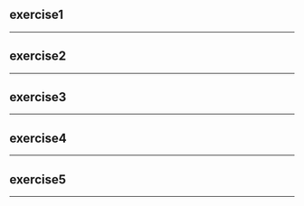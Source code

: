 exercise1
---------------------

---------------------


exercise2
---------------------



---------------------

exercise3
---------------------



---------------------

exercise4
---------------------



---------------------

exercise5
---------------------



---------------------



